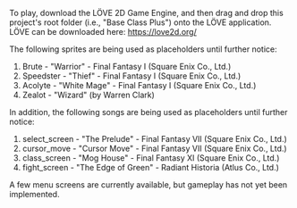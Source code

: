 To play, download the LÖVE 2D Game Engine, and then drag and drop this project's root folder (i.e., "Base Class Plus") onto the LÖVE application. LÖVE can be downloaded here: https://love2d.org/

The following sprites are being used as placeholders until further notice:
1. Brute - "Warrior" - Final Fantasy I (Square Enix Co., Ltd.)
2. Speedster - "Thief" - Final Fantasy I (Square Enix Co., Ltd.)
3. Acolyte - "White Mage" - Final Fantasy I (Square Enix Co., Ltd.)
4. Zealot - "Wizard" (by Warren Clark)

In addition, the following songs are being used as placeholders until further notice:
1. select_screen - "The Prelude" - Final Fantasy VII (Square Enix Co., Ltd.)
2. cursor_move - "Cursor Move" - Final Fantasy VII (Square Enix Co., Ltd.)
3. class_screen - "Mog House" - Final Fantasy XI (Square Enix Co., Ltd.)
4. fight_screen - "The Edge of Green" - Radiant Historia (Atlus Co., Ltd.)

A few menu screens are currently available, but gameplay has not yet been implemented.
